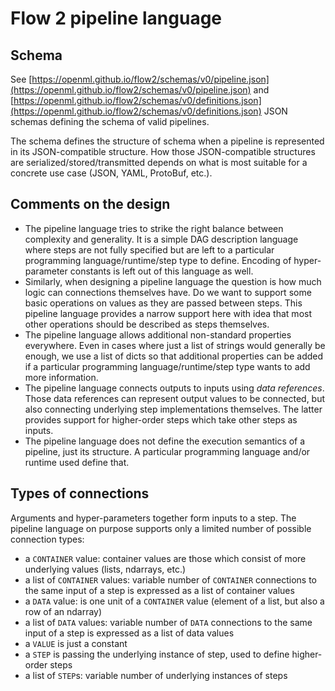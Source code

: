 # Flow 2 pipeline language

## Schema

See [https://openml.github.io/flow2/schemas/v0/pipeline.json](https://openml.github.io/flow2/schemas/v0/pipeline.json)
and [https://openml.github.io/flow2/schemas/v0/definitions.json](https://openml.github.io/flow2/schemas/v0/definitions.json)
JSON schemas defining the schema of valid pipelines.

The schema defines the structure of schema when a pipeline is represented in its JSON-compatible
structure. How those JSON-compatible structures are serialized/stored/transmitted depends on what
is most suitable for a concrete use case (JSON, YAML, ProtoBuf, etc.).

## Comments on the design

* The pipeline language tries to strike the right balance between complexity and generality. It is
  a simple DAG description language where steps are not fully specified but are left to a particular
  programming language/runtime/step type to define. Encoding of hyper-parameter constants is left
  out of this language as well.
* Similarly, when designing a pipeline language the question is how much logic can connections themselves
  have. Do we want to support some basic operations on values as they are passed between steps. This
  pipeline language provides a narrow support here with idea that most other operations should be described
  as steps themselves.
* The pipeline language allows additional non-standard properties everywhere. Even in cases where just a list
  of strings would generally be enough, we use a list of dicts so that additional properties can be added
  if a particular programming language/runtime/step type wants to add more information.
* The pipeline language connects outputs to inputs using *data references*. Those data references can represent
  output values to be connected, but also connecting underlying step implementations themselves. The latter
  provides support for higher-order steps which take other steps as inputs.
* The pipeline language does not define the execution semantics of a pipeline, just its structure.
  A particular programming language and/or runtime used define that.

## Types of connections

Arguments and hyper-parameters together form inputs to a step. The pipeline language on purpose supports only
a limited number of possible connection types:

* a `CONTAINER` value: container values are those which consist of more underlying values (lists, ndarrays, etc.)
* a list of `CONTAINER` values: variable number of `CONTAINER` connections to the same input of a step is expressed as a list of container values
* a `DATA` value: is one unit of a `CONTAINER` value (element of a list, but also a row of an ndarray)
* a list of `DATA` values: variable number of `DATA` connections to the same input of a step is expressed as a list of data values
* a `VALUE` is just a constant
* a `STEP` is passing the underlying instance of step, used to define higher-order steps
* a list of `STEP`s: variable number of underlying instances of steps
